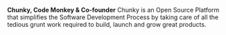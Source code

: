 **Chunky, Code Monkey & Co-founder** 
Chunky is an Open Source Platform that simplifies the Software Development Process by taking care of all the tedious grunt work required to build, launch and grow great products.